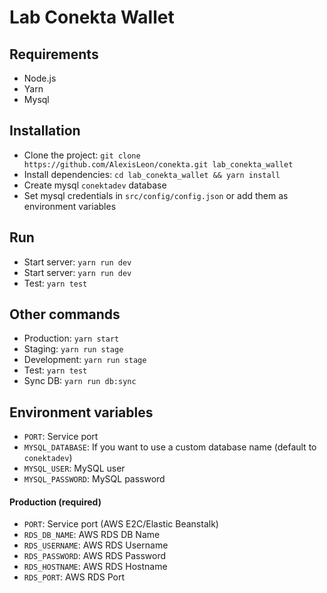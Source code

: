 # Lab Conekta Wallet

## Requirements

  - Node.js
  - Yarn
  - Mysql

## Installation
  - Clone the project: `git clone https://github.com/AlexisLeon/conekta.git lab_conekta_wallet`
  - Install dependencies: `cd lab_conekta_wallet && yarn install`
  - Create mysql `conektadev` database
  - Set mysql credentials in `src/config/config.json` or add them as environment variables

## Run
  - Start server: `yarn run dev`
  - Start server: `yarn run dev`
  - Test: `yarn test`

## Other commands
  - Production: `yarn start`
  - Staging: `yarn run stage`
  - Development: `yarn run stage`
  - Test: `yarn test`
  - Sync DB: `yarn run db:sync`

## Environment variables
  - `PORT`: Service port
  - `MYSQL_DATABASE`: If you want to use a custom database name (default to `conektadev`)
  - `MYSQL_USER`: MySQL user
  - `MYSQL_PASSWORD`: MySQL password

#### Production (required)
  - `PORT`: Service port (AWS E2C/Elastic Beanstalk)
  - `RDS_DB_NAME`: AWS RDS DB Name
  - `RDS_USERNAME`: AWS RDS Username
  - `RDS_PASSWORD`: AWS RDS Password
  - `RDS_HOSTNAME`: AWS RDS Hostname
  - `RDS_PORT`: AWS RDS Port
